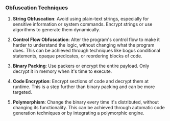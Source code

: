 ### Obfuscation Techniques

1. **String Obfuscation**: Avoid using plain-text strings, especially for sensitive information or system commands. Encrypt strings or use algorithms to generate them dynamically.
    
2. **Control Flow Obfuscation**: Alter the program's control flow to make it harder to understand the logic, without changing what the program does. This can be achieved through techniques like bogus conditional statements, opaque predicates, or reordering blocks of code.
    
3. **Binary Packing**: Use packers or encrypt the entire payload. Only decrypt it in memory when it's time to execute.
    
4. **Code Encryption**: Encrypt sections of code and decrypt them at runtime. This is a step further than binary packing and can be more targeted.
    
5. **Polymorphism**: Change the binary every time it's distributed, without changing its functionality. This can be achieved through automatic code generation techniques or by integrating a polymorphic engine.
